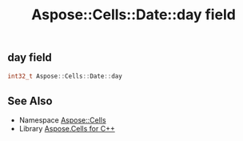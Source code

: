 ﻿---
title: Aspose::Cells::Date::day field
linktitle: day
second_title: Aspose.Cells for C++ API Reference
description: 'How to use day field of Aspose::Cells::Date class in C++.'
type: docs
weight: 300
url: /cpp/aspose.cells/date/day/
---
## day field




```cpp
int32_t Aspose::Cells::Date::day
```

## See Also

* Namespace [Aspose::Cells](../../)
* Library [Aspose.Cells for C++](../../../)
